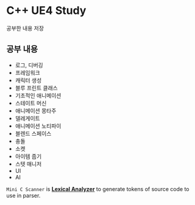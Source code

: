 # C++ UE4 Study
공부한 내용 저장

## 공부 내용

* 로그, 디버깅
* 프레임워크
* 캐릭터 생성
* 블루 프린트 클래스
* 기초적인 애니메이션
* 스테이트 머신
* 애니메이션 몽타주
* 델레게이트
* 애니메이션 노티파이
* 블렌드 스페이스
* 충돌
* 소켓
* 아이템 줍기
* 스텟 매니저
* UI
* AI

`Mini C Scanner` is [**Lexical Analyzer**](https://en.wikipedia.org/wiki/Lexical_analysis) to generate tokens of source code to use in parser.
